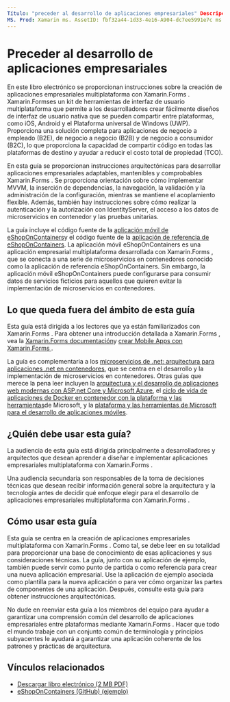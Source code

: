 ```yaml
---
Título: "preceder al desarrollo de aplicaciones empresariales" Descripción: "este capítulo proporciona un prefacio a los patrones de aplicaciones empresariales mediante Xamarin.Forms ".
MS. Prod: Xamarin ms. AssetID: fbf32a44-1d33-4e16-A904-dc7ee5991e7c ms. Technology: Xamarin-Forms Author: davidbritch ms. Author: dabritch ms. Date: 08/07/2017 no-LOC: [ Xamarin.Forms , Xamarin.Essentials ]
---
```


# <a name="preface-to-enterprise-app-development"></a>Preceder al desarrollo de aplicaciones empresariales

En este libro electrónico se proporcionan instrucciones sobre la creación de aplicaciones empresariales multiplataforma con Xamarin.Forms . Xamarin.Formses un kit de herramientas de interfaz de usuario multiplataforma que permite a los desarrolladores crear fácilmente diseños de interfaz de usuario nativa que se pueden compartir entre plataformas, como iOS, Android y el Plataforma universal de Windows (UWP). Proporciona una solución completa para aplicaciones de negocio a empleado (B2E), de negocio a negocio (B2B) y de negocio a consumidor (B2C), lo que proporciona la capacidad de compartir código en todas las plataformas de destino y ayudar a reducir el costo total de propiedad (TCO).

En esta guía se proporcionan instrucciones arquitectónicas para desarrollar aplicaciones empresariales adaptables, mantenibles y comprobables Xamarin.Forms . Se proporciona orientación sobre cómo implementar MVVM, la inserción de dependencias, la navegación, la validación y la administración de la configuración, mientras se mantiene el acoplamiento flexible. Además, también hay instrucciones sobre cómo realizar la autenticación y la autorización con IdentityServer, el acceso a los datos de microservicios en contenedor y las pruebas unitarias.

La guía incluye el código fuente de la [aplicación móvil de eShopOnContainers](https://github.com/dotnet-architecture/eShopOnContainers/tree/master/src/Mobile)y el código fuente de la [aplicación de referencia de eShopOnContainers](https://github.com/dotnet-architecture/eShopOnContainers). La aplicación móvil eShopOnContainers es una aplicación empresarial multiplataforma desarrollada con Xamarin.Forms , que se conecta a una serie de microservicios en contenedores conocido como la aplicación de referencia eShopOnContainers. Sin embargo, la aplicación móvil eShopOnContainers puede configurarse para consumir datos de servicios ficticios para aquellos que quieren evitar la implementación de microservicios en contenedores.

## <a name="whats-left-out-of-this-guides-scope"></a>Lo que queda fuera del ámbito de esta guía

Esta guía está dirigida a los lectores que ya están familiarizados con Xamarin.Forms . Para obtener una introducción detallada a Xamarin.Forms , vea la [ Xamarin.Forms documentación](~/xamarin-forms/index.yml)y [crear Mobile Apps con Xamarin.Forms ](https://aka.ms/xamformsebook).

La guía es complementaria a los [microservicios de .net: arquitectura para aplicaciones .net en contenedores](https://aka.ms/microservicesebook), que se centra en el desarrollo y la implementación de microservicios en contenedores. Otras guías que merece la pena leer incluyen la [arquitectura y el desarrollo de aplicaciones web modernas con ASP.net Core y Microsoft Azure](https://aka.ms/WebAppEbook), el [ciclo de vida de aplicaciones de Docker en contenedor con la plataforma y las herramientas](https://aka.ms/dockerlifecycleebook)de Microsoft, y la [plataforma y las herramientas de Microsoft para el desarrollo de aplicaciones móviles](https://aka.ms/MobAppDev/StndPDF).

## <a name="who-should-use-this-guide"></a>¿Quién debe usar esta guía?

La audiencia de esta guía está dirigida principalmente a desarrolladores y arquitectos que desean aprender a diseñar e implementar aplicaciones empresariales multiplataforma con Xamarin.Forms .

Una audiencia secundaria son responsables de la toma de decisiones técnicas que desean recibir información general sobre la arquitectura y la tecnología antes de decidir qué enfoque elegir para el desarrollo de aplicaciones empresariales multiplataforma con Xamarin.Forms .

## <a name="how-to-use-this-guide"></a>Cómo usar esta guía

Esta guía se centra en la creación de aplicaciones empresariales multiplataforma con Xamarin.Forms . Como tal, se debe leer en su totalidad para proporcionar una base de conocimiento de esas aplicaciones y sus consideraciones técnicas. La guía, junto con su aplicación de ejemplo, también puede servir como punto de partida o como referencia para crear una nueva aplicación empresarial. Use la aplicación de ejemplo asociada como plantilla para la nueva aplicación o para ver cómo organizar las partes de componentes de una aplicación. Después, consulte esta guía para obtener instrucciones arquitectónicas.

No dude en reenviar esta guía a los miembros del equipo para ayudar a garantizar una comprensión común del desarrollo de aplicaciones empresariales entre plataformas mediante Xamarin.Forms . Hacer que todo el mundo trabaje con un conjunto común de terminología y principios subyacentes le ayudará a garantizar una aplicación coherente de los patrones y prácticas de arquitectura.

## <a name="related-links"></a>Vínculos relacionados

- [Descargar libro electrónico (2 MB PDF)](https://aka.ms/xamarinpatternsebook)
- [eShopOnContainers (GitHub) (ejemplo)](https://github.com/dotnet-architecture/eShopOnContainers)
